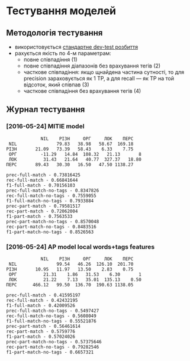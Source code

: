 # Тестування моделей

## Методологія тестування

- використовується [стандартне dev-test розбиття](../doc/dev-test-split.txt)
- рахується якість по 4-м параметрам:
  - повне співпадіння (1)
  - повне співпадіння діапазонів без врахування тегів (2)
  - часткове співпадіння: якщо щнайдена частина сутності, то для precision зараховується як 1 TP, а для recall — як TP на той відсоток, який співпав (3)
  - часткове співпадіння без врахування тегів (4)


## Журнал тестування

### [2016-05-24] MITIE model

```
    	     NIL    РІЗН     ОРГ     ЛОК    ПЕРС
 NIL	           79.83   38.98   58.67  169.18
РІЗН	   21.09   73.39   58.43    6.33    7.75
 ОРГ	     -11.29   14.84  108.32   21.13       8
 ЛОК	      31.43   21.64   40.77  327.37   18.80
ПЕРС	   89.43   30.30   16.50   47.50 1138.27
 
prec-full-match - 0.73816425
rec-full-match - 0.66841644
f1-full-match - 0.70156103
prec-full-match-no-tags - 0.8347826
rec-full-match-no-tags - 0.7559055
f1-full-match-no-tags - 0.7933884
prec-part-match - 0.79581517
rec-part-match - 0.72062004
f1-part-match - 0.7563533
prec-part-match-no-tags - 0.8570048
rec-part-match-no-tags - 0.8483516
f1-part-match-no-tags - 0.8526563
```

### [2016-05-24] AP model local words+tags features

```
    	     NIL    РІЗН     ОРГ     ЛОК    ПЕРС
 NIL	           99.54   46.26  126.10  201.70
РІЗН	   10.95   11.97   13.50    2.83    0.75
 ОРГ	      21.31    1.86   31.53    6.30       1
 ЛОК	      21.22    7.13   35.01  135.13    0.50
ПЕРС	  466.12   99.50  136.70  190.63 1138.05

prec-full-match - 0.41595197
rec-full-match - 0.42432195
f1-full-match - 0.42009526
prec-full-match-no-tags - 0.5497427
rec-full-match-no-tags - 0.5608049
f1-full-match-no-tags - 0.55521876
prec-part-match - 0.56461614
rec-part-match - 0.5759776
f1-part-match - 0.57024026
prec-part-match-no-tags - 0.57375646
rec-part-match-no-tags - 0.79282546
f1-part-match-no-tags - 0.6657321

